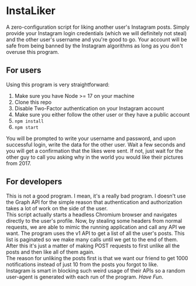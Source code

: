# InstaLiker

A zero-configuration script for liking another user's Instagram posts. Simply provide your Instagram login credentials 
(which we will definitely not steal) and the other user's username and you're good to go. Your account will be safe from being banned by the Instagram algorithms as long as you don't overuse this program.

## For users
Using this program is very straightforward:
1. Make sure you have Node >= 17 on your machine
2. Clone this repo
3. Disable Two-Factor authentication on your Instagram account
4. Make sure you either follow the other user or they have a public account
5. `npm install`
6. `npm start`

You will be prompted to write your username and password, and upon successful login, write the data for the other user. Wait a few seconds and you will get a confirmation that the likes were sent. If not, just wait for the other guy to call you asking why in the world you would like their pictures from 2017.

## For developers
This is not a good program. I mean, it's a really bad program. I doesn't use the Graph API for the simple reason that authentication and authorization takes a lot of work on the side of the user.  
This script actually starts a headless Chromium browser and navigates directly to the user's profile. Now, by stealing some headers from normal requests, we are able to mimic the running application and call any API we want. The program uses the v1 API to get a list of all the user's posts. This list is paginated so we make many calls until we get to the end of them. After this it's just a matter of making POST requests to first unlike all the posts and then like all of them again.  
The reason for unliking the posts first is that we want our friend to get 1000 notifications instead of just 10 from the posts you forgot to like.  
Instagram is smart in blocking such weird usage of their APIs so a random user-agent is generated with each run of the program. *Have Fun*.
